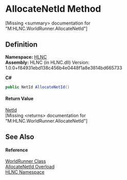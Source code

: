 # AllocateNetId Method


\[Missing &lt;summary&gt; documentation for "M:HLNC.WorldRunner.AllocateNetId"\]



## Definition
**Namespace:** <a href="N_HLNC">HLNC</a>  
**Assembly:** HLNC (in HLNC.dll) Version: 1.0.0+f84931ebd138c456b4e0448f1a8e3814bd665733

**C#**
``` C#
public NetId AllocateNetId()
```



#### Return Value
<a href="T_HLNC_NetId">NetId</a>  
\[Missing &lt;returns&gt; documentation for "M:HLNC.WorldRunner.AllocateNetId"\]

## See Also


#### Reference
<a href="T_HLNC_WorldRunner">WorldRunner Class</a>  
<a href="Overload_HLNC_WorldRunner_AllocateNetId">AllocateNetId Overload</a>  
<a href="N_HLNC">HLNC Namespace</a>  
